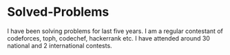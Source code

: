 # Solved-Problems
I have been solving problems for last five years. 
I am a regular contestant of codeforces, toph, codechef, hackerrank etc. 
I have attended around 30 national and 2 international contests.
